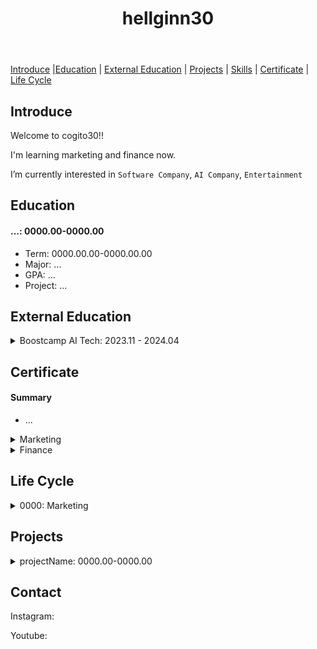 <header>
  <h1>hellginn30</h1>
</header>

<nav>
  <p>
    <a href="#intro">Introduce</a> |<a href="#education">Education</a> | 
    <a href="#external_education">External Education</a> | <a href="#projects">Projects</a> | <a href="#skills">Skills</a> | <a href="#certificate">Certificate</a> | <a href="#life cycle">Life Cycle</a>
  </p>
</nav>

<main>
  <article>
    <h2 id="intro">Introduce</h2>
    <div>
      <p>Welcome to cogito30!!</p>
      <p>I'm learning marketing and finance now.</p>
      <p>I’m currently interested in <code>Software Company</code>, <code>AI Company</code>, <code>Entertainment</code></p>
    </div>
  </article>

  <article id="education">
    <h2>Education</h2>
    <div>
      <h4>...: 0000.00-0000.00</h4>
      <ul>
        <li>Term: 0000.00.00-0000.00.00</li>
        <li>Major: ...</li>
        <li>GPA: ...</li>
        <li>Project: ...</li>
      </ul>
    </div>
  </article>
  
  <article id="external_education">
    <h2>External Education</h2>
    <div>
      <details>
        <summary>Boostcamp AI Tech: 2023.11 - 2024.04</summary>
        <ul>
          <li>Term: 2023.11.06 - 2024.04.02 </li>
          <li>Organizer: Naver Connect</li>
          <li>Domain: Computer Vision</li>
          <li>Detail: </li>
          <ul>
            <li>
            <li>Language: Python</li>
            <li>Framework: Numpy, Pandas, Matplotlib, PyTorch, MMDetection, FastAPI</li>
            <li>Tools: VSCode</li>
          </ul>
          <li>[Result] </li>
        </ul>
      </details>
    </div>
  </article>

  <article id="certificate">
    <h2>Certificate</h2>
    <div>
      <h4>Summary</h4>
      <ul>
        <li>...</li>
      </ul>
    </div>
    <div>
      <details>
        <summary>Marketing</summary>
        <ul>
          <li>...(0000.00.00)</li>
        </ul>
      </details>
    </div>
    <div>
      <details>
        <summary>Finance</summary>
        <ul>
          <li>...(0000.00.00)</li>
        </ul>
      </details>
    </div>
  </article>

<article id="life_cycle">
    <h2>Life Cycle</h2>
    <div>
      <details>
        <summary>0000: Marketing</summary>
        <ul>
          <li>0000.00: </li>
        </ul>
      </details>
    </div>
  </article>

  <article id="projects">
    <h2>Projects</h2>
    <div>
      <details>
        <summary>projectName: 0000.00-0000.00</summary>
        <ul>
          <li>Term: 0000.00.00 - 0000.00.00(00일)</li>
          <li>Domain: </li>
          <li>Company: </li>
          <ol type="1">
            <li>...</li>
          </ol>
          <li>Features</li>
          <ul>
            <li>...</li>
          </ul>
          <li>[GitHub] projectLink</li>
        </ul>
      </details>
    </div>
  </article>
  
</main>

<footer>
    <article>
    <h2>Contact</h2>
    <div>
      <p>Instagram: </p>
      <p>Youtube: </p> 
    </div>
  </article>
</footer>
